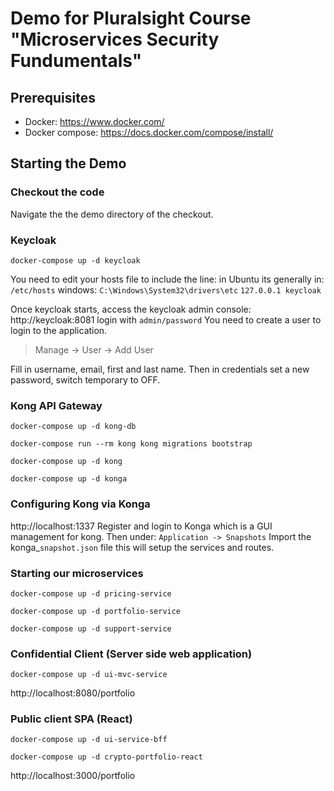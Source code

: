 # Demo for Pluralsight Course "Microservices Security Fundumentals"

## Prerequisites

- Docker:  https://www.docker.com/ 
- Docker compose: https://docs.docker.com/compose/install/ 

## Starting the Demo

### Checkout the code

Navigate the the demo directory of the checkout.

### Keycloak
```
docker-compose up -d keycloak
```
You need to edit your hosts file to include the line:
in Ubuntu its generally in: ```/etc/hosts```
windows: ```C:\Windows\System32\drivers\etc```
```127.0.0.1 keycloak```

Once keycloak starts, access the keycloak admin console: http://keycloak:8081
login with `admin/password`
You need to create a user to login to the application.

> Manage -> User -> Add User

Fill in username, email, first and last name.
Then in credentials set a new password, switch temporary to OFF.

### Kong API Gateway

    docker-compose up -d kong-db

    docker-compose run --rm kong kong migrations bootstrap

    docker-compose up -d kong

    docker-compose up -d konga

### Configuring Kong via Konga
http://localhost:1337
Register and login to Konga which is a GUI management for kong.
Then under: `Application -> Snapshots`
Import the konga_`snapshot.json` file this will setup the services and routes.

### Starting our microservices

    docker-compose up -d pricing-service
    
    docker-compose up -d portfolio-service
    
    docker-compose up -d support-service

### Confidential Client (Server side web application)

    docker-compose up -d ui-mvc-service
   http://localhost:8080/portfolio

### Public client SPA (React) 

    docker-compose up -d ui-service-bff
    
    docker-compose up -d crypto-portfolio-react

http://localhost:3000/portfolio

